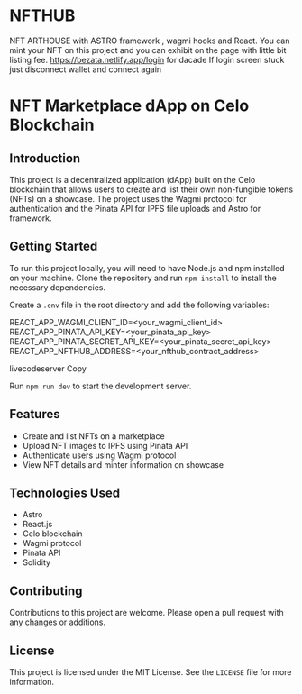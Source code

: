 # NFTHUB
 NFT ARTHOUSE with ASTRO framework , wagmi hooks and React.
You can mint your NFT on this project and you can exhibit on the page with little bit listing fee.
https://bezata.netlify.app/login
 for dacade
If login screen stuck just disconnect wallet and connect again

# NFT Marketplace dApp on Celo Blockchain

## Introduction

This project is a decentralized application (dApp) built on the Celo blockchain that allows users to create and list their own non-fungible tokens (NFTs) on a showcase. The project uses the Wagmi protocol for authentication and the Pinata API for IPFS file uploads and Astro for framework.

## Getting Started

To run this project locally, you will need to have Node.js and npm installed on your machine. Clone the repository and run `npm install` to install the necessary dependencies.

Create a `.env` file in the root directory and add the following variables:

REACT_APP_WAGMI_CLIENT_ID=<your_wagmi_client_id>
REACT_APP_PINATA_API_KEY=<your_pinata_api_key>
REACT_APP_PINATA_SECRET_API_KEY=<your_pinata_secret_api_key>
REACT_APP_NFTHUB_ADDRESS=<your_nfthub_contract_address>

livecodeserver
Copy

Run `npm run dev` to start the development server.

## Features

* Create and list NFTs on a marketplace
* Upload NFT images to IPFS using Pinata API
* Authenticate users using Wagmi protocol
* View NFT details and minter information on showcase

## Technologies Used
* Astro
* React.js
* Celo blockchain
* Wagmi protocol
* Pinata API
* Solidity

## Contributing

Contributions to this project are welcome. Please open a pull request with any changes or additions.

## License

This project is licensed under the MIT License. See the `LICENSE` file for more information.
